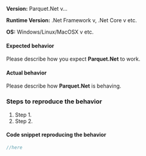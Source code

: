 <!--
Note that this library is provided for you for FREE and it's fully OPEN-SOURCE. ALL of the code and services you get are done by authors in their free time and they are paid NOTHING for it. There is no guarantee that the issue you are raising will be looked at at all if there is not enough information, nor we have any timelines on WHEN it will be looked at. However you can email to parquetsupport@elastacloud.com for commercial support options. 
-->

**Version:** Parquet.Net v...

**Runtime Version:** .Net Framework v, .Net Core v etc.

**OS:** Windows/Linux/MacOSX v etc.

#### Expected behavior

Please describe how you expect **Parquet.Net** to work.

#### Actual behavior

Please describe how **Parquet.Net** is behaving.

### Steps to reproduce the behavior

1. Step 1.
2. Step 2.

#### Code snippet reproducing the behavior

<!-- Please include a code snippet so we can reproduce the problem. An ideal code snippet is a failing unit test ;) -->

```csharp
//here
```

<!-- Attaching a .parquet file showing the problem is a great way to help speeding this up -->